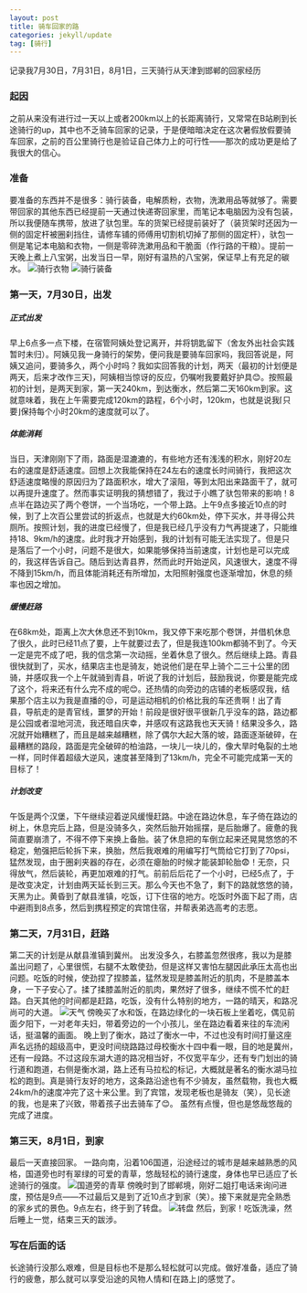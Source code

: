 ```yaml
---
layout: post
title: 骑车回家的路
categories: jekyll/update
tag: [骑行]
---
```

记录我7月30日，7月31日，8月1日，三天骑行从天津到邯郸的回家经历

### 起因

之前从来没有进行过一天以上或者200km以上的长距离骑行，又常常在B站刷到长途骑行的up，其中也不乏骑车回家的记录，于是便暗暗决定在这次暑假放假要骑车回家，之前的百公里骑行也是验证自己体力上的可行性——那次的成功更是给了我很大的信心。

### 准备

要准备的东西并不是很多：骑行装备，电解质粉，衣物，洗漱用品等就够了。需要带回家的其他东西已经提前一天通过快递寄回家里，而笔记本电脑因为没有包装，所以我便随车携带，放进了驮包里。车的货架已经提前装好了（装货架时还因为一侧的固定杆被圈刹挡住，请修车铺的师傅用切割机切掉了那侧的固定杆），驮包一侧是笔记本电脑和衣物，一侧是零碎洗漱用品和干脆面（作行路的干粮）。提前一天晚上煮上八宝粥，出发当日一早，刚好有温热的八宝粥，保证早上有充足的碳水。
![骑行衣物](https://lidingxin-top.oss-cn-beijing.aliyuncs.com/photos/IMG_20240729_223454.jpg)
![骑行装备](https://lidingxin-top.oss-cn-beijing.aliyuncs.com/photos/IMG_20240729_223425.jpg)


### 第一天，7月30日，出发

##### 正式出发
早上6点多一点下楼，在宿管阿姨处登记离开，并将钥匙留下（舍友外出社会实践暂时未归）。阿姨见我一身骑行的架势，便问我是要骑车回家吗，我回答说是，阿姨又追问，要骑多久，两个小时吗？我如实回答我的计划，两天（最初的计划便是两天，后来才改作三天)，阿姨相当惊讶的反应，仍嘱咐我要戴好护具😊。按照最初的计划，是两天到家，第一天240km，到达衡水，然后第二天160km到家。这就意味着，我在上午需要完成120km的路程，6个小时，120km，也就是说我⌈只要⌋保持每个小时20km的速度就可以了。

##### 体能消耗
当日，天津刚刚下了雨，路面是湿漉漉的，有些地方还有浅浅的积水，刚好20左右的速度是舒适速度。回想上次我能保持在24左右的速度长时间骑行，我把这次舒适速度略慢的原因归为了路面积水，增大了滚阻，等到太阳出来路面干了，就可以再提升速度了。然而事实证明我的猜想错了，我过于小瞧了驮包带来的影响！8点半在路边买了两个卷饼，一个当场吃，一个带上路。上午9点多接近10点的时候，到了上次百公里尝试的折返点，也就是大约60km处，停下买水，并寻得公共厕所。按照计划，我的进度已经慢了，但是我已经几乎没有力气再提速了，只能维持18、9km/h的速度。此时我才开始感到，我的计划有可能无法实现了。但是只是落后了一个小时，问题不是很大，如果能够保持当前速度，计划也是可以完成的，我这样告诉自己。随后到达青县界，然而此时开始逆风，风速很大，速度不得不降到15km/h，而且体能消耗还有所增加，太阳照射强度也逐渐增加，休息的频率也因之增加。

##### 缓慢赶路
在68km处，距离上次大休息还不到10km，我又停下来吃那个卷饼，并借机休息了很久，此时已经11点了要，上午就要过去了，但是我连100km都骑不到了。今天一定是完不成了吧，我的信念第一次动摇，坐着休息了很久。然后继续上路。青县很快就到了，买水，结果店主也是骑友，她说他们是在早上骑个二三十公里的团骑，并感叹我一个上午就骑到青县，听说了我的计划后，鼓励我说，你要是能完成了这个，将来还有什么完不成的呢😊。还热情的向旁边的店铺的老板感叹我，结果那个店主以为我是直播的😒，可是运动相机的价格比我的车还贵啊！出了青县，导航走的是青官线，噩梦的开始！前段是很好很平很新几乎没车的路，路边都是公园或者湿地河流，我还暗自庆幸，并感叹有这路我也天天骑！结果没多久，路况就开始糟糕了，而且是越来越糟糕，除了偶尔大起大落的坡，路面逐渐破碎，在最糟糕的路段，路面是完全破碎的柏油路，一块儿一块儿的，像大旱时龟裂的土地一样，同时伴着超级大逆风，速度甚至降到了13km/h，完全不可能完成第一天的目标了！

##### 计划改变
午饭是两个汉堡，下午继续迎着逆风缓慢赶路。中途在路边休息，车子倚在路边的树上，休息完后上路，但是没骑多久，突然后胎开始摇摆，是后胎爆了。疲惫的我简直要崩溃了，不得不停下来换上备胎。装了休息把的车倒立起来还晃晃悠悠的不稳定，勉强把后轮拆下来，换胎，然后我艰难的用编写打气筒给它打到了70psi，猛然发现，由于圈刹夹器的存在，必须在瘪胎的时候才能装卸轮胎😨！无奈，只得放气，然后装轮，再更加艰难的打气。前前后后花了一个小时，已经5点了，于是改变决定，计划由两天延长到三天。那么今天也不急了，剩下的路就悠悠的骑，天黑为止。黄昏到了献县淮镇，吃饭，订下住宿的地方。吃饭时外面下起了雨，店中避雨到8点多，然后到携程预定的宾馆住宿，并帮表弟选高考的志愿。

### 第二天，7月31日，赶路

第二天的计划是从献县淮镇到冀州。
出发没多久，右膝盖忽然很疼，我以为是膝盖出问题了，心里很慌，右腿不太敢使劲，但是这样又害怕左腿因此承压太高也出问题。吃饭的时候，使劲捏了捏膝盖，猛然发现是膝盖附近的肌肉，不是膝盖本身，一下子安心了。揉了揉膝盖附近的肌肉，果然好了很多，继续不慌不忙的赶路。白天其他的时间都是赶路，吃饭，没有什么特别的地方，一路的晴天，和路况尚可的大道。
![天气](https://lidingxin-top.oss-cn-beijing.aliyuncs.com/photos/IMG_20240730_113421.jpg)
傍晚买了水和饭，在路边绿化的一块石板上坐着吃，偶见前面夕阳下，一对老年夫妇，带着旁边的一个小孩儿，坐在路边看着来往的车流闲话，挺温馨的画面。
晚上到了衡水，路过了衡水一中，不过也没有时间打量这座声名远扬的超级高中，更没时间绕路路过母校衡水十四中看一眼，目的地是冀州，还有一段路。不过这段东湖大道的路况相当好，不仅宽平车少，还有专门划出的骑行道和跑道，右侧是衡水湖，路上还有马拉松的标记，大概就是著名的衡水湖马拉松的跑到。真是骑行友好的地方，这条路沿途也有不少骑友，虽然载物，我也大概24km/h的速度冲完了这十来公里。到了宾馆，发现老板也是骑友（笑），见长途的我，也是来了兴致，带着孩子出去骑车了😊。
虽然有点慢，但也是悠哉悠哉的完成了进度。

### 第三天，8月1日，到家

最后一天直接回家。
一路向南，沿着106国道，沿途经过的城市是越来越熟悉的风格，国道旁也时有翠绿的可爱的青草，悠哉轻松的骑行速度，身体也早已适应了长途骑行的强度。
![国道旁的青草](https://lidingxin-top.oss-cn-beijing.aliyuncs.com/photos/IMG_20240801_143202.jpg)
傍晚时到了邯郸境，刚好二姐打电话来询问进度，预估是9点——不过最后又是到了近10点才到家（笑）。接下来就是完全熟悉的家乡式的景色。9点左右，终于到了转盘。
![转盘](https://lidingxin-top.oss-cn-beijing.aliyuncs.com/photos/IMG_20240801_212123.jpg)
然后，到家！吃饭洗澡，然后睡上一觉，结束三天的跋涉。

### 写在后面的话

长途骑行没那么艰难，但是目标也不是那么轻松就可以完成。做好准备，适应了骑行的疲惫，那么就可以享受沿途的风物人情和⌈在路上⌋的感觉了。


